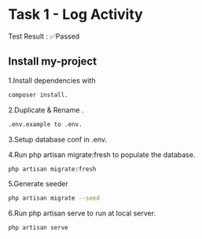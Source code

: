 
# Task 1 -  Log Activity

Test Result : ✅Passed


## Install my-project 


1.Install dependencies with
```bash
composer install.
```
2.Duplicate & Rename .
```bash
.env.example to .env.
```
3.Setup database conf in .env.

4.Run php artisan migrate:fresh to populate the database.
```bash
php artisan migrate:fresh
```
5.Generate seeder
```bash
php artisan migrate --seed
```
6.Run php artisan serve to run at local server.
```bash
php artisan serve
```    